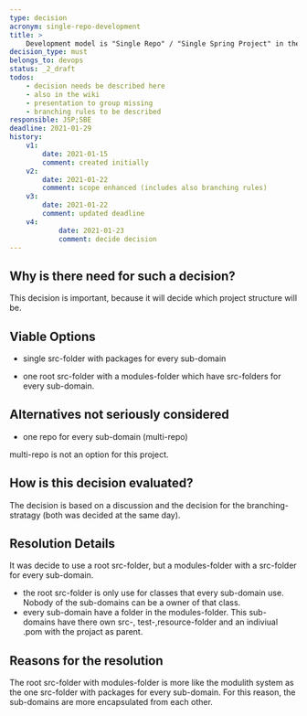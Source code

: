 ```yaml
---
type: decision
acronym: single-repo-development
title: >
    Development model is "Single Repo" / "Single Spring Project" in the evatool-backend Repository
decision_type: must
belongs_to: devops
status: _2_draft
todos: 
    - decision needs be described here
    - also in the wiki
    - presentation to group missing
    - branching rules to be described 
responsible: JSP;SBE
deadline: 2021-01-29
history:
    v1:
        date: 2021-01-15
        comment: created initially
    v2: 
        date: 2021-01-22
        comment: scope enhanced (includes also branching rules)
    v3: 
        date: 2021-01-22
        comment: updated deadline
    v4: 
            date: 2021-01-23
            comment: decide decision
---
```


## Why is there need for such a decision?

This decision is important, because it will decide which project structure will be. 


## Viable Options

* single src-folder with packages for every sub-domain

* one root src-folder with a modules-folder which have src-folders for every sub-domain.


## Alternatives not seriously considered

* one repo for every sub-domain (multi-repo)

multi-repo is not an option for this project.

## How is this decision evaluated?

The decision is based on a discussion and the decision for the branching-stratagy (both was decided at the same day).

 
## Resolution Details

It was decide to use a root src-folder, but a modules-folder with a src-folder for every sub-domain.
* the root src-folder is only use for classes that every sub-domain use. 
Nobody of the sub-domains can be a owner of that class.
* every sub-domain have a folder in the modules-folder. This sub-domains have there own src-,
test-,resource-folder and an indiviual .pom with the projact as parent.

## Reasons for the resolution

The root src-folder with modules-folder is more like the modulith system as the one src-folder with packages
for every sub-domain. For this reason, the sub-domains are more encapsulated from each other.

